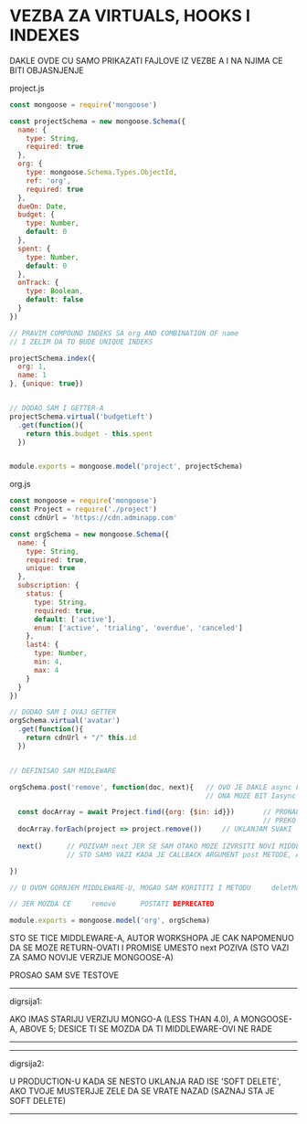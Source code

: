 # VEZBA ZA VIRTUALS, HOOKS I INDEXES

DAKLE OVDE CU SAMO PRIKAZATI FAJLOVE IZ VEZBE A I NA NJIMA CE BITI OBJASNJENJE

project.js

```javascript
const mongoose = require('mongoose')

const projectSchema = new mongoose.Schema({
  name: {
    type: String,
    required: true
  },
  org: {
    type: mongoose.Schema.Types.ObjectId,
    ref: 'org',
    required: true
  },
  dueOn: Date,
  budget: {
    type: Number,
    default: 0
  },
  spent: {
    type: Number,
    default: 0
  },
  onTrack: {
    type: Boolean,
    default: false
  }
})

// PRAVIM COMPOUND INDEKS SA org AND COMBINATION OF name
// I ZELIM DA TO BUDE UNIQUE INDEKS

projectSchema.index({
  org: 1,
  name: 1
}, {unique: true})


// DODAO SAM I GETTER-A
projectSchema.virtual('budgetLeft')
  .get(function(){
    return this.budget - this.spent
  })


module.exports = mongoose.model('project', projectSchema)

```

org.js

```javascript
const mongoose = require('mongoose')
const Project = require('./project')
const cdnUrl = 'https://cdn.adminapp.com'

const orgSchema = new mongoose.Schema({
  name: {
    type: String,
    required: true,
    unique: true
  },
  subscription: {
    status: {
      type: String,
      required: true,
      default: ['active'],
      enum: ['active', 'trialing', 'overdue', 'canceled']
    },
    last4: {
      type: Number,
      min: 4,
      max: 4
    }
  }
})

// DODAO SAM I OVAJ GETTER
orgSchema.virtual('avatar')
  .get(function(){
    return cdnUrl + "/" this.id
  })


// DEFINISAO SAM MIDLEWARE

orgSchema.post('remove', function(doc, next){   // OVO JE DAKLE async FUNKCIJA
                                                // ONA MOZE BIT Iasync FUNKCIJA, BITNO JE SAM ODA NE BUDE ARROW

  const docArray = await Project.find({org: {$in: id}})       // PRONALAZIM SVAKI DOKUMENT
                                                              // PREKO VREDNOSTI ID-JA REMOVED org-A
  docArray.forEach(project => project.remove())     // UKLANJAM SVAKI  project RELATED TO REMOVED org      
  
  next()      // POZIVAM next JER SE SAM OTAKO MOZE IZVRSITI NOVI MIDDLEWARE
              // STO SAMO VAZI KADA JE CALLBACK ARGUMENT post METODE, ASINHRONA FUNKCIJA 

})

// U OVOM GORNJEM MIDDLEWARE-U, MOGAO SAM KORITITI I METODU     deletMany, ILI findAndDelete

// JER MOZDA CE     remove      POSTATI DEPRECATED

module.exports = mongoose.model('org', orgSchema)
```

STO SE TICE MIDDLEWARE-A, AUTOR WORKSHOPA JE CAK NAPOMENUO DA SE MOZE RETURN-OVATI I PROMISE UMESTO next POZIVA (STO VAZI ZA SAMO NOVIJE VERZIJE MONGOOSE-A)

PROSAO SAM SVE TESTOVE

******

digrsija1:

AKO IMAS STARIJU VERZIJU MONGO-A (LESS THAN 4.0), A MONGOOSE-A, ABOVE 5; DESICE TI SE MOZDA DA TI MIDDLEWARE-OVI NE RADE

******

******

digrsija2:

U PRODUCTION-U KADA SE NESTO UKLANJA RAD ISE 'SOFT DELETE', AKO TVOJE MUSTERJJE ZELE DA SE VRATE NAZAD (SAZNAJ STA JE SOFT DELETE)

******